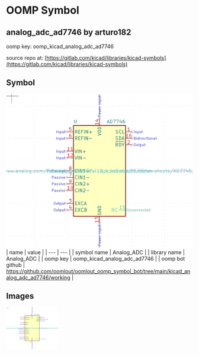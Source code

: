 # OOMP Symbol  
## analog_adc_ad7746  by arturo182  
  
oomp key: oomp_kicad_analog_adc_ad7746  
  
source repo at: [https://gitlab.com/kicad/libraries/kicad-symbols](https://gitlab.com/kicad/libraries/kicad-symbols)  
## Symbol  
  
[![working.png](working_600.png)](working.png)  
| name | value | 
| --- | --- | 
| symbol name | Analog_ADC | 
| library name | Analog_ADC | 
| oomp key | oomp_kicad_analog_adc_ad7746 | 
| oomp bot github | https://github.com/oomlout/oomlout_oomp_symbol_bot/tree/main/kicad_analog_adc_ad7746/working | 
## Images  
  
[![working.png](working_140.png)](working.png)  
